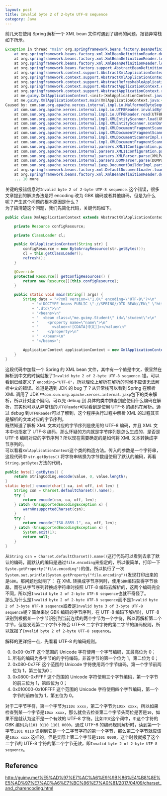 ```yaml
---
layout: post
title: Invalid byte 2 of 2-byte UTF-8 sequence
category: Java
---
```

前几天在使用 Spring 解析一个 XML bean 文件时遇到了编码的问题，报错异常栈如下所示。
```java
Exception in thread "main" org.springframework.beans.factory.BeanDefinitionStoreException: IOException parsing XML document from resource loaded from byte array; nested exception is com.sun.org.apache.xerces.internal.impl.io.MalformedByteSequenceException: Invalid byte 2 of 2-byte UTF-8 sequence.
	at org.springframework.beans.factory.xml.XmlBeanDefinitionReader.doLoadBeanDefinitions(XmlBeanDefinitionReader.java:416)
	at org.springframework.beans.factory.xml.XmlBeanDefinitionReader.loadBeanDefinitions(XmlBeanDefinitionReader.java:342)
	at org.springframework.beans.factory.xml.XmlBeanDefinitionReader.loadBeanDefinitions(XmlBeanDefinitionReader.java:310)
	at org.springframework.beans.factory.support.AbstractBeanDefinitionReader.loadBeanDefinitions(AbstractBeanDefinitionReader.java:143)
	at org.springframework.context.support.AbstractXmlApplicationContext.loadBeanDefinitions(AbstractXmlApplicationContext.java:109)
	at org.springframework.context.support.AbstractXmlApplicationContext.loadBeanDefinitions(AbstractXmlApplicationContext.java:80)
	at org.springframework.context.support.AbstractRefreshableApplicationContext.refreshBeanFactory(AbstractRefreshableApplicationContext.java:123)
	at org.springframework.context.support.AbstractApplicationContext.obtainFreshBeanFactory(AbstractApplicationContext.java:422)
	at org.springframework.context.support.AbstractApplicationContext.refresh(AbstractApplicationContext.java:352)
	at me.guimy.XmlApplicationContext.<init>(XmlApplicationContext.java:22)
	at me.guimy.XmlApplicationContext.main(XmlApplicationContext.java:42)
Caused by: com.sun.org.apache.xerces.internal.impl.io.MalformedByteSequenceException: Invalid byte 2 of 2-byte UTF-8 sequence.
	at com.sun.org.apache.xerces.internal.impl.io.UTF8Reader.invalidByte(UTF8Reader.java:701)
	at com.sun.org.apache.xerces.internal.impl.io.UTF8Reader.read(UTF8Reader.java:372)
	at com.sun.org.apache.xerces.internal.impl.XMLEntityScanner.load(XMLEntityScanner.java:1895)
	at com.sun.org.apache.xerces.internal.impl.XMLEntityScanner.scanData(XMLEntityScanner.java:1375)
	at com.sun.org.apache.xerces.internal.impl.XMLDocumentFragmentScannerImpl.scanCDATASection(XMLDocumentFragmentScannerImpl.java:1654)
	at com.sun.org.apache.xerces.internal.impl.XMLDocumentFragmentScannerImpl$FragmentContentDriver.next(XMLDocumentFragmentScannerImpl.java:3014)
	at com.sun.org.apache.xerces.internal.impl.XMLDocumentScannerImpl.next(XMLDocumentScannerImpl.java:602)
	at com.sun.org.apache.xerces.internal.impl.XMLDocumentFragmentScannerImpl.scanDocument(XMLDocumentFragmentScannerImpl.java:505)
	at com.sun.org.apache.xerces.internal.parsers.XML11Configuration.parse(XML11Configuration.java:841)
	at com.sun.org.apache.xerces.internal.parsers.XML11Configuration.parse(XML11Configuration.java:770)
	at com.sun.org.apache.xerces.internal.parsers.XMLParser.parse(XMLParser.java:141)
	at com.sun.org.apache.xerces.internal.parsers.DOMParser.parse(DOMParser.java:243)
	at com.sun.org.apache.xerces.internal.jaxp.DocumentBuilderImpl.parse(DocumentBuilderImpl.java:339)
	at org.springframework.beans.factory.xml.DefaultDocumentLoader.loadDocument(DefaultDocumentLoader.java:75)
	at org.springframework.beans.factory.xml.XmlBeanDefinitionReader.doLoadBeanDefinitions(XmlBeanDefinitionReader.java:396)
	... 10 more

```
关键的报错信息时`Invalid byte 2 of 2-byte UTF-8 sequence.`这个错误，很多文章提到的解决办法是将 encoding 改为 GBK 编码或者其他编码，但是为什么呢？产生这个问题的根本原因是什么？  
为了搞清楚这个问题，我们先简化代码，关键代码如下。
```java
public class XmlApplicationContext extends AbstractXmlApplicationContext {

    private Resource configResource;

    private ClassLoader cl;

    public XmlApplicationContext(String str) {
        configResource = new ByteArrayResource(str.getBytes());
        cl = this.getClassLoader();
        refresh();
    }

    @Override
    protected Resource[] getConfigResources() {
        return new Resource[]{this.configResource};
    }

    public static void main(String[] args) {
        String data = "<?xml version=\"1.0\" encoding=\"UTF-8\"?>\n"
            + "<!DOCTYPE beans PUBLIC \"-//SPRING//DTD BEAN//EN\" \"http://www.springframework.org/dtd/spring-beans"
            + ".dtd\">\n"
            + "<beans>\n"
            + "  <bean class=\"me.guimy.Student\" id=\"student\">\n"
            + "    <property name=\"name\">\n"
            + "      <value><![CDATA[中文]]></value>\n"
            + "    </property>\n"
            + "  </bean>\n"
            + "</beans>";

        ApplicationContext applicationContext = new XmlApplicationContext(data);
    }
}
```
这段代码中加载一个 Spring 的 XML bean 文件，其中有一个值是中文，很显然在解析到中文的时候就报了`Invalid byte 2 of 2-byte UTF-8 sequence.`错。可以看到已经定义了 `encoding="UTF-8"`，所以理论上解析在解析的时候不应该无法解析中文的错误。难道是遇到 JDK 的 bug 了？从异常栈可以看到 Spring 在解析 XML 调用了 JDK 中`com.sun.org.apache.xerces.internal.jaxp`包下的类来解析，所以针对这个疑问，可以先 debug 到 具体的类中排查到底使用什么编码在解析，其实也可以从异常栈的`UTF8Reader`可以看到是使用 UTF-8 的编码在解析。通过 debug 到`UTF8Reader`可以了解到，这个程序执行过程中解析 XML 的过程其实是解析的文本对应的字节序列。  
既然知道了解析 XML 文本对应的字节序列是使用的 UTF-8 编码，并且 XML 文本中也指定了 UTF-8 编码，那么怀疑的方向就是字节序列是怎么生成的，是否是 UTF-8 编码对应的字节序列？所以现在需要确定的是如何将 XML 文本转换成字节序列的。  
可以看看`XmlApplicationContext`这个类的构造方法。传入的参数是一个字符串，这段代码中 `str.getBytes()` 将字符串转换为字节数组使用了默认的编码，再看`String.getBytes`方法的代码，
```java
public byte[] getBytes() {
    return StringCoding.encode(value, 0, value.length);
}
static byte[] encode(char[] ca, int off, int len) {
    String csn = Charset.defaultCharset().name();
    try {
        return encode(csn, ca, off, len);
    } catch (UnsupportedEncodingException x) {
        warnUnsupportedCharset(csn);
    }
    try {
        return encode("ISO-8859-1", ca, off, len);
    } catch (UnsupportedEncodingException x) {
        System.exit(1);
    	return null;
    }
}
```
从`String csn = Charset.defaultCharset().name()`这行代码可以看到去拿了默认的编码，而默认的编码是通过`file.encoding`来指定的，所以很简单，打印一下`Syste.getProperty("file.encoding")`的值，所以执行了一次 `System.out.println(System.getProperty("file.encoding"))`发现打印出来的是`GBK`。那问题也就明了：
在 XML 转换成字节序列时，使用`GBK`编码获得字节徐磊，而在从字节序列转换成字符串时按照 UTF-8 编码去解析的，这两个编码完全不同，所以报`Invalid byte 2 of 2-byte UTF-8 sequence`也就不奇怪了。  
那么为什么是`Invalid byte 2 of 2-byte UTF-8 sequence`而不是`Invalid byte 2 of 3-byte UTF-8 sequence`或者是`Invalid byte 3 of 3-byte UTF-8 sequence`呢？简单来说 GBK 编码的字节序列，在 UTF-8 编码下解析时，UTF-8 识别到根据某一个字节识别到当前连续的两个字节为一个字符，所以再解析第二个字节，但是发现第二个字节不符合 UTF-8 二字节字符的第二字节的编码规则，所以就报了`Invalid byte 2 of 2-byte UTF-8 sequence`。

解释的更详细一点，先看看 UTF-8 的编码规则。  

0. 0x00-0x7F 这个范围的 Unicode 字符使用一个字节编码，其最高位为 0；
1. 所有的编码为多字节的的字符编码，非首字节的第一个位为 1，第二位为 0；
2. 0x080-0x7FF 这个范围的 Unicode 字符使用两个字节编码，第一个字节前两位为 1，第三位为0；
3. 0x0800-0xFFFF 这个范围的 Unicode 字符使用三个字节编码，第一个字节的前三位为 1，第四位为 0；
4. 0x010000-0x10FFFF 这个范围的 Unicode 字符使用四个字节编码，第一个字节的前四位为 1，第五位为 0。

对于二字节字符，第一个字节为`110x xxxx`，第二个字节为`10xx xxxx`，所以如果检查到某一个字节是`10xx xxxx`，那么就会去检查第二个字节头两位是否是`10`，如果不是就认为这不是一个有效的 UTF-8 字符。比如`中文`这个词中，`中`这个字符的 GBK 编码为`1101 0110 1101 0000`，通过 UTF-8 的编码规则解析时，读到第一个字节`1101 0110` 识别到它是一个二字节字符的第一个字节，那么第二个字节就应该是`10xx xxxx` 这样的，但是实际上第二个字节是`1101 0000`，这个时候就报了这个二字节的 UTF-8 字符的第二个字节无效，即`Invalid byte 2 of 2-byte UTF-8 sequence`。

## Reference
http://guimy.me/%E5%AD%97%E7%AC%A6%E9%9B%86%E4%B8%8E%E5%AD%97%E7%AC%A6%E7%BC%96%E7%A0%81/2017/04/09/charset_and_charencoding.html

